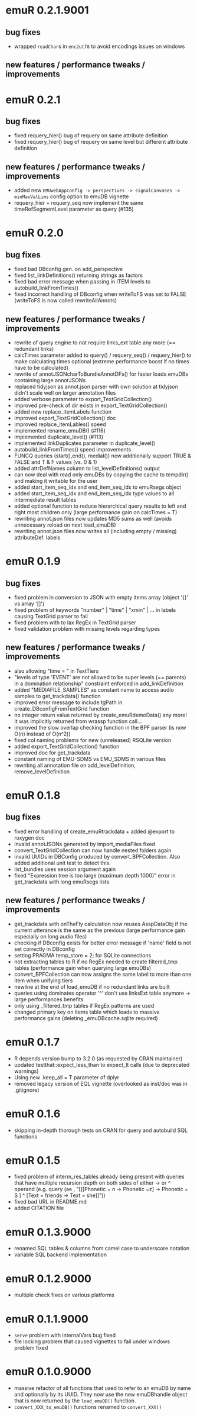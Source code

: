 # emuR 0.2.1.9001

## bug fixes

* wrapped `readChar`s in `enc2utf8` to avoid encodings issues on windows

## new features / performance tweaks / improvements

# emuR 0.2.1

## bug fixes

* fixed requery\_hier() bug of requery on same attribute definition
* fixed requery\_hier() bug of requery on same level but different attribute definition

## new features / performance tweaks / improvements

* added new `EMUwebAppConfig -> perspectives -> signalCanvases -> minMaxValLims` config option to emuDB vignette
* requery_hier + requery_seq now implement the same timeRefSegmentLevel parameter as query (#135)

# emuR 0.2.0

## bug fixes

* fixed bad DBconfig gen. on add_perspective
* fixed list\_linkDefinitions() returning strings as factors
* fixed bad error message when passing in ITEM levels to autobuild\_linkFromTimes()
* fixed incorrect handling of DBconfig when writeToFS was set to FALSE (writeToFS is now called rewriteAllAnnots)

## new features / performance tweaks / improvements

* rewrite of query engine to not require links_ext table any more (== redundant links)
* calcTimes parameter added to query() / requery\_seq() / requery\_hier() to make calculating times optional (extreme performance boost if no times have to be calculated)
* rewrite of annotJSONcharToBundleAnnotDFs() for faster loads emuDBs containing large annotJSONs
* replaced tidyjson as annot.json parser with own solution at tidyjson didn't scale well on larger annotation files
* added verbose parameter to export\_TextGridCollection()
* improved pre-check of dir exists in export\_TextGridCollection()
* added new replace\_itemLabels function
* improved export\_TextGridCollection() doc
* improved replace_itemLables() speed
* implemented rename\_emuDB() (\#116)
* implemented duplicate\_level() (\#113)
* implemented linkDuplicates parameter in duplicate\_level()
* autobuild\_linkFromTimes() speed improvements
* FUNCQ queries (start(),end(), medial()) now additionally support TRUE & FALSE and T & F values (vs. 0 & 1) 
* added attrDefNames column to list\_levelDefinitions() output
* can now deal with read only emuDBs by copying the cache to tempdir() and making it writable for the user
* added start\_item\_seq\_idx and end\_item\_seq\_idx to emuRsegs object
* added start\_item\_seq\_idx and end\_item\_seq\_idx type values to all intermediate result tables
* added optional function to reduce hierarchical query results to left and right most children only (large performance gain on calcTimes = T)
* rewriting annot.json files now updates MD5 sums as well (avoids unnecessary reload on next load\_emuDB)
* rewriting annot.json files now writes all (including empty / missing) attributeDef. labels

# emuR 0.1.9

## bug fixes

* fixed problem in conversion to JSON with empty items array (object '{}' vs array '[]')
* fixed problem of keywords "number" | "time" | "xmin" | ... in labels causing TextGrid parser to fail
* fixed problem with to lax RegEx in TextGrid parser
* fixed validation problem with missing levels regarding types

## new features / performance tweaks / improvements

* also allowing "time = " in TextTiers
* "levels of type 'EVENT' are not allowed to be super levels (== parents) in a domination relationship" constraint enforced in add_linkDefinition
* added "MEDIAFILE\_SAMPLES" as constant name to access audio samples to get\_trackdata() function
* improved error message to include tgPath in create_DBconfigFromTextGrid function
* no integer return value returned by create_emuRdemoData() any more! It was implicitly returned from wrassp function call...
* improved the slow overlap checking function in the BPF parser (is now O(n) instead of O(n^2))
* fixed col naming problems for new (unreleased) RSQLite version
* added export_TextGridCollection() function
* improved doc for get_trackdata
* constant naming of EMU-SDMS vs EMU_SDMS in various files
* rewriting all annotation file on add\_levelDefinition, remove\_levelDefinition 

# emuR 0.1.8

## bug fixes

* fixed error handling of create_emuRtrackdata + added @export to roxygen doc
* invalid annotJSONs generated by import_mediaFiles fixed
* convert_TextGridCollection can now handle nested folders again
* invalid UUIDs in DBConfig produced by convert_BPFCollection. Also added additional unit test to detect this.
* list_bundles uses session argument again
* fixed "Expression tree is too large (maximum depth 1000)" error in get_trackdata with long emuRsegs lists

## new features / performance tweaks / improvements

* get_trackdata with onTheFly calculation now reuses AsspDataObj if the current utterance is the same as the previous (large performance gain especially on long audio files)
* checking if DBconfig exists for better error message if 'name' field is not set correctly in DBconfig
* setting PRAGMA temp_store = 2; for SQLite connections
* not extracting tables to R if no RegEx needed to create filtered_tmp tables (performance gain when querying large emuDBs)
* convert_BPFCollection can now assigns the same label to more than one item when unifying tiers
* newline at the end of load_emuDB if no redundant links are built
* queries using dominates operator '^' don't use linksExt table anymore -> large performances benefits 
* only using \_filtered\_tmp tables if RegEx patterns are used
* changed primary key on items table which leads to massive performance gains (deleting _emuDBcache.sqlite required)

# emuR 0.1.7

* R depends version bump to 3.2.0 (as requested by CRAN maintainer)
* updated testthat::expect\_less\_than to expect\_lt calls (due to deprecated warnings)
* Using new .keep_all = T parameter of dplyr
* removed legacy version of EQL vignette (overlooked as inst/doc was in .gitignore)

# emuR 0.1.6

* skipping in-depth thorough tests on CRAN for query and autobuild SQL functions 

# emuR 0.1.5

* fixed problem of interm\_res\_tables already being present with queries that have multiple recursion depth on both sides
of either -> or ^ operand (e.g. query (ae ,  "[[[Phonetic = n -> Phonetic =z] -> Phonetic = S ] ^ [Text = friends -> Text = she]]")) 
* fixed bad URL in README.md
* added CITATION file


# emuR 0.1.3.9000

* renamed SQL tables & columns from camel case to underscore notation 
* variable SQL backend implementation

# emuR 0.1.2.9000

* multiple check fixes on various platforms

# emuR 0.1.1.9000

* `serve` problem with internalVars bug fixed
* file locking problem that caused vignettes to fail under windows problem fixed

# emuR 0.1.0.9000

* massive refactor of all functions that used to refer to an emuDB by 
  name and optionally by its UUID. They now use the new emuDBhandle object
  that is now returned by the `load_emuDB()` function.
* `convert_XXX_to_emuDB()` functions renamed to `convert_XXX()`